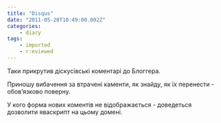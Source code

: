 ```yaml
---
title: "Disqus"
date: "2011-05-20T10:49:00.002Z"
categories:
    - diary
tags:
    - imported
    - r:eviewed
---
```


Таки прикрутив діскусівські коментарі до Блоггера.  

Приношу вибачення за втрачені каменти, як знайду, як їх перенести - обов’язково поверну.  

У кого форма нових коментів не відображається - доведеться дозволити яваскрипт на цьому домені.
